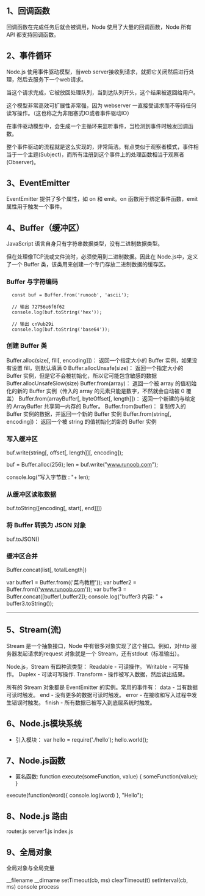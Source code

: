 ## 1、回调函数
回调函数在完成任务后就会被调用，Node 使用了大量的回调函数，Node 所有 API 都支持回调函数。

## 2、事件循环
Node.js 使用事件驱动模型，当web server接收到请求，就把它关闭然后进行处理，然后去服务下一个web请求。

当这个请求完成，它被放回处理队列，当到达队列开头，这个结果被返回给用户。

这个模型非常高效可扩展性非常强，因为 webserver 一直接受请求而不等待任何读写操作。（这也称之为非阻塞式IO或者事件驱动IO）

在事件驱动模型中，会生成一个主循环来监听事件，当检测到事件时触发回调函数。

整个事件驱动的流程就是这么实现的，非常简洁。有点类似于观察者模式，事件相当于一个主题(Subject)，而所有注册到这个事件上的处理函数相当于观察者(Observer)。

## 3、EventEmitter
EventEmitter 提供了多个属性，如 on 和 emit。on 函数用于绑定事件函数，emit 属性用于触发一个事件。

## 4、Buffer（缓冲区）
JavaScript 语言自身只有字符串数据类型，没有二进制数据类型。

但在处理像TCP流或文件流时，必须使用到二进制数据。因此在 Node.js中，定义了一个 Buffer 类，该类用来创建一个专门存放二进制数据的缓存区。

### Buffer 与字符编码
  ```
    const buf = Buffer.from('runoob', 'ascii');

    // 输出 72756e6f6f62
    console.log(buf.toString('hex'));

    // 输出 cnVub29i
    console.log(buf.toString('base64'));
  ```

### 创建 Buffer 类

  Buffer.alloc(size[, fill[, encoding]])： 返回一个指定大小的 Buffer 实例，如果没有设置 fill，则默认填满 0
  Buffer.allocUnsafe(size)： 返回一个指定大小的 Buffer 实例，但是它不会被初始化，所以它可能包含敏感的数据
  Buffer.allocUnsafeSlow(size)
  Buffer.from(array)： 返回一个被 array 的值初始化的新的 Buffer 实例（传入的 array 的元素只能是数字，不然就会自动被 0 覆盖）
  Buffer.from(arrayBuffer[, byteOffset[, length]])： 返回一个新建的与给定的 ArrayBuffer 共享同一内存的 Buffer。
  Buffer.from(buffer)： 复制传入的 Buffer 实例的数据，并返回一个新的 Buffer 实例
  Buffer.from(string[, encoding])： 返回一个被 string 的值初始化的新的 Buffer 实例

### 写入缓冲区
  buf.write(string[, offset[, length]][, encoding]);

  buf = Buffer.alloc(256);
  len = buf.write("www.runoob.com");

  console.log("写入字节数 : "+  len);

### 从缓冲区读取数据
  buf.toString([encoding[, start[, end]]])

### 将 Buffer 转换为 JSON 对象
  buf.toJSON()

### 缓冲区合并
  Buffer.concat(list[, totalLength])

  var buffer1 = Buffer.from(('菜鸟教程'));
  var buffer2 = Buffer.from(('www.runoob.com'));
  var buffer3 = Buffer.concat([buffer1,buffer2]);
  console.log("buffer3 内容: " + buffer3.toString());

  -----

## 5、Stream(流)
Stream 是一个抽象接口，Node 中有很多对象实现了这个接口。例如，对http 服务器发起请求的request 对象就是一个 Stream，还有stdout（标准输出）。

Node.js，Stream 有四种流类型：
  Readable - 可读操作。
  Writable - 可写操作。
  Duplex - 可读可写操作.
  Transform - 操作被写入数据，然后读出结果。

所有的 Stream 对象都是 EventEmitter 的实例。常用的事件有：
  data - 当有数据可读时触发。
  end - 没有更多的数据可读时触发。
  error - 在接收和写入过程中发生错误时触发。
  finish - 所有数据已被写入到底层系统时触发。

## 6、Node.js模块系统
- 引入模块：
  var hello = require('./hello');
  hello.world();

## 7、Node.js函数
- 匿名函数:
function execute(someFunction, value) {
  someFunction(value);
}

execute(function(word){ console.log(word) }, "Hello");

## 8、Node.js 路由
router.js
server1.js
index.js

## 9、全局对象
全局对象与全局变量

__filename
__dirname
setTimeout(cb, ms)
clearTimeout(t)
setInterval(cb, ms)
console
process